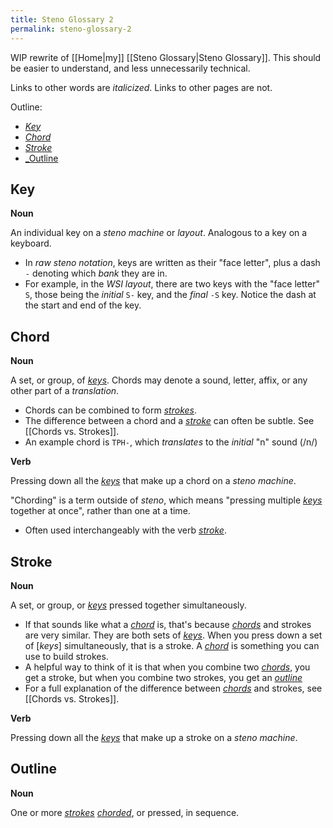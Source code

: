 ```yaml
---
title: Steno Glossary 2
permalink: steno-glossary-2
---
```


WIP rewrite of [[Home|my]] [[Steno Glossary|Steno Glossary]]. This should be easier to understand, and less unnecessarily technical.

Links to other words are _italicized_. Links to other pages are not.

Outline:
- [_Key_](#key)
- [_Chord_](#chord)
- [_Stroke_](#stroke)
- [_Outline](#outline)

## Key
**Noun**

An individual key on a _steno machine_ or _layout_. Analogous to a key on a keyboard.

- In _raw steno notation_, keys are written as their "face letter", plus a dash `-` denoting which _bank_ they are in.
- For example, in the _WSI layout_, there are two keys with the "face letter" `S`, those being the _initial_ `S-` key, and the _final_ `-S` key. Notice the dash at the start and end of the key.

## Chord
**Noun**

A set, or group, of [_keys_](#key). Chords may denote a sound, letter, affix, or any other part of a _translation_.

- Chords can be combined to form [_strokes_](#stroke).
- The difference between a chord and a [_stroke_](#stroke) can often be subtle. See [[Chords vs. Strokes]].
- An example chord is `TPH-`, which _translates_ to the _initial_ "n" sound (/n/)

**Verb**

Pressing down all the [_keys_](#key) that make up a chord on a _steno machine_.

"Chording" is a term outside of _steno_, which means "pressing multiple [_keys_](#key) together at once", rather than one at a time.

- Often used interchangeably with the verb [_stroke_](#stroke).

## Stroke
**Noun**

A set, or group, or [_keys_](#key) pressed together simultaneously.

- If that sounds like what a [_chord_](#chord) is, that's because [_chords_](#chord) and strokes are very similar. They are both sets of [_keys_](#key). When you press down a set of [_keys_] simultaneously, that is a stroke. A [_chord_](#chord) is something you can use to build strokes.
- A helpful way to think of it is that when you combine two [_chords_](#chord), you get a stroke, but when you combine two strokes, you get an [_outline_](#outline)
- For a full explanation of the difference between [_chords_](#chord) and strokes, see [[Chords vs. Strokes]].

**Verb**

Pressing down all the [_keys_](#key) that make up a stroke on a _steno machine_.

## Outline
**Noun**

One or more [_strokes_](#stroke) [_chorded_](#chord), or pressed, in sequence.